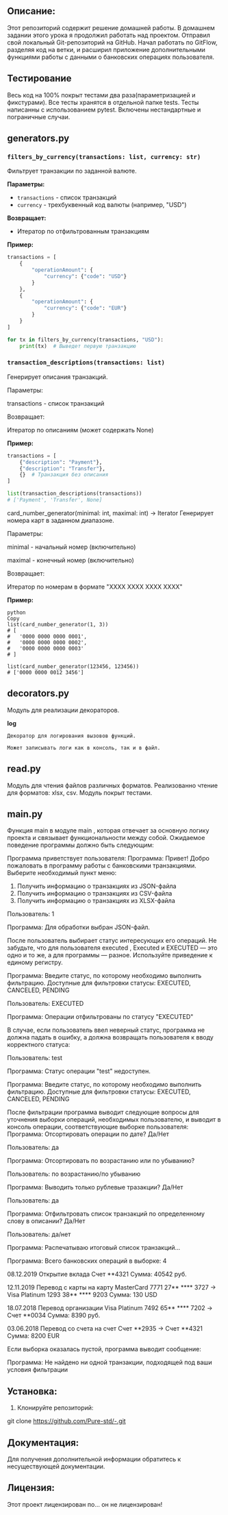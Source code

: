 ## Описание:
Этот репозиторий содержит решение домашней работы.
В домашнем задании этого урока я продолжил работать над проектом. Отправил свой локальный Git-репозиторий на GitHub. Начал работать по GitFlow, разделяя код на ветки, и расширил приложение дополнительными функциями работы с данными о банковских операциях пользователя.
## Тестирование
Весь код на 100% покрыт тестами два раза(параметризацией и фикстурами). Все тесты хранятся в отдельной папке tests.
Тесты написанны с использованием pytest. Включены нестандартные и пограничные случаи.
## generators.py
### `filters_by_currency(transactions: list, currency: str)`
Фильтрует транзакции по заданной валюте.

**Параметры:**
- `transactions` - список транзакций
- `currency` - трехбуквенный код валюты (например, "USD")

**Возвращает:**
- Итератор по отфильтрованным транзакциям

**Пример:**
```python
transactions = [
    {
        "operationAmount": {
            "currency": {"code": "USD"}
        }
    },
    {
        "operationAmount": {
            "currency": {"code": "EUR"}
        }
    }
]

for tx in filters_by_currency(transactions, "USD"):
    print(tx)  # Выведет первую транзакцию
```
### `transaction_descriptions(transactions: list)`
Генерирует описания транзакций.

Параметры:

transactions - список транзакций

Возвращает:

Итератор по описаниям (может содержать None)

**Пример:**
```python
transactions = [
    {"description": "Payment"},
    {"description": "Transfer"},
    {}  # Транзакция без описания
]

list(transaction_descriptions(transactions))
# ['Payment', 'Transfer', None]
```
card_number_generator(minimal: int, maximal: int) -> Iterator
Генерирует номера карт в заданном диапазоне.

Параметры:

minimal - начальный номер (включительно)

maximal - конечный номер (включительно)

Возвращает:

Итератор по номерам в формате "XXXX XXXX XXXX XXXX"

**Пример:**
```
python
Copy
list(card_number_generator(1, 3))
# [
#   '0000 0000 0000 0001',
#   '0000 0000 0000 0002',
#   '0000 0000 0000 0003'
# ]

list(card_number_generator(123456, 123456))
# ['0000 0000 0012 3456']
```
## decorators.py
Модуль для реализации декораторов.

**log**
```
Декоратор для логирования вызовов функций.

Может записывать логи как в консоль, так и в файл.
```
## read.py
Модуль для чтения файлов различных форматов.
Реализованно чтение для форматов: xlsx, csv.
Модуль покрыт тестами.
## main.py
Функция 
main
 в модуле 
main
, которая отвечает за основную логику проекта и связывает функциональности между собой.
Ожидаемое поведение программы должно быть следующим:

Программа приветствует пользователя:
Программа: Привет! Добро пожаловать в программу работы 
с банковскими транзакциями. 
Выберите необходимый пункт меню:
1. Получить информацию о транзакциях из JSON-файла
2. Получить информацию о транзакциях из CSV-файла
3. Получить информацию о транзакциях из XLSX-файла

Пользователь: 1

Программа: Для обработки выбран JSON-файл.

После пользователь выбирает статус интересующих его операций.
Не забудьте, что для пользователя 
executed
, 
Executed
 и 
EXECUTED
 — это одно и то же, а для программы — разное. Используйте приведение к единому регистру.

Программа: Введите статус, по которому необходимо выполнить фильтрацию. 
Доступные для фильтровки статусы: EXECUTED, CANCELED, PENDING

Пользователь: EXECUTED

Программа: Операции отфильтрованы по статусу "EXECUTED"

В случае, если пользователь ввел неверный статус, программа не должна падать в ошибку, а должна возвращать пользователя к вводу корректного статуса:

Пользователь: test

Программа: Статус операции "test" недоступен.

Программа: Введите статус, по которому необходимо выполнить фильтрацию. 
Доступные для фильтровки статусы: EXECUTED, CANCELED, PENDING

 После фильтрации программа выводит следующие вопросы для уточнения выборки операций, необходимых пользователю, и выводит в консоль операции, соответствующие выборке пользователя:
Программа: Отсортировать операции по дате? Да/Нет

Пользователь: да

Программа: Отсортировать по возрастанию или по убыванию? 

Пользователь: по возрастанию/по убыванию

Программа: Выводить только рублевые тразакции? Да/Нет

Пользователь: да

Программа: Отфильтровать список транзакций по определенному слову 
в описании? Да/Нет

Пользователь: да/нет

Программа: Распечатываю итоговый список транзакций...

Программа: 
Всего банковских операций в выборке: 4

08.12.2019 Открытие вклада 
Счет **4321
Сумма: 40542 руб. 

12.11.2019 Перевод с карты на карту
MasterCard 7771 27** **** 3727 -> Visa Platinum 1293 38** **** 9203
Сумма: 130 USD

18.07.2018 Перевод организации 
Visa Platinum 7492 65** **** 7202 -> Счет **0034
Сумма: 8390 руб.

03.06.2018 Перевод со счета на счет
Счет **2935 -> Счет **4321
Сумма: 8200 EUR

Если выборка оказалась пустой, программа выводит сообщение:

Программа: Не найдено ни одной транзакции, подходящей под ваши
условия фильтрации
## Установка:

1. Клонируйте репозиторий:

git clone https://github.com/Pure-std/-.git
## Документация:

Для получения дополнительной информации обратитесь к несуществующей документации.

## Лицензия:

Этот проект лицензирован по... он не лицензирован!
